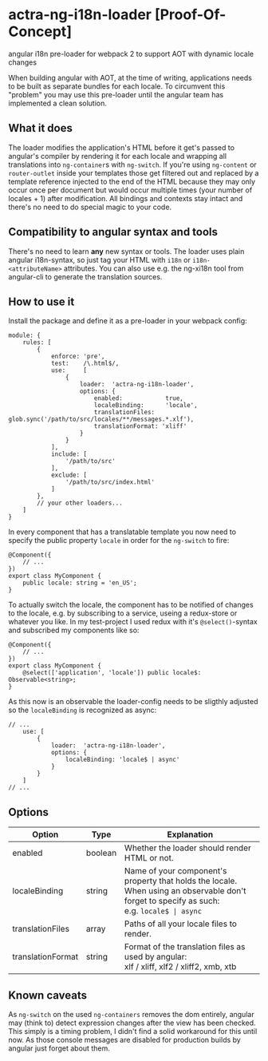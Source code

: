 # actra-ng-i18n-loader [Proof-Of-Concept]
angular i18n pre-loader for webpack 2 to support AOT with dynamic locale changes

When building angular with AOT, at the time of writing, applications needs to be built as separate bundles for each locale.
To circumvent this "problem" you may use this pre-loader until the angular team has implemented a clean solution.


## What it does
The loader modifies the application's HTML before it get's passed to angular's compiler by rendering it for each locale and wrapping all translations into `ng-container`s with `ng-switch`.
If you're using `ng-content` or `router-outlet` inside your templates those get filtered out and replaced by a template reference injected to the end of the HTML because they may only occur once per
document but would occur multiple times (your number of locales + 1) after modification.
All bindings and contexts stay intact and there's no need to do special magic to your code.


## Compatibility to angular syntax and tools
There's no need to learn **any** new syntax or tools.
The loader uses plain angular i18n-syntax, so just tag your HTML with `i18n` or `i18n-<attributeName>` attributes.
You can also use e.g. the ng-xi18n tool from angular-cli to generate the translation sources.


## How to use it
Install the package and define it as a pre-loader in your webpack config:
```
module: {
    rules: [
        {
            enforce: 'pre',
            test:    /\.html$/,
            use:     [
                {
                    loader:  'actra-ng-i18n-loader',
                    options: {
                        enabled:            true,
                        localeBinding:      'locale',
                        translationFiles:   glob.sync('/path/to/src/locales/**/messages.*.xlf'),
                        translationFormat: 'xliff'
                    }
                }
            ],
            include: [
                '/path/to/src'
            ],
            exclude: [
                '/path/to/src/index.html'
            ]
        },
        // your other loaders...
    ]
}
```

In every component that has a translatable template you now need to specify the public property `locale` in order for the `ng-switch` to fire:
```
@Component({
    // ...
})
export class MyComponent {
    public locale: string = 'en_US';
}
```

To actually switch the locale, the component has to be notified of changes to the locale, e.g. by subscribing to a service, useing a redux-store or whatever you like.
In my test-project I used redux with it's `@select()`-syntax and subscribed my components like so:
```
@Component({
    // ...
})
export class MyComponent {
    @select(['application', 'locale']) public locale$: Observable<string>;
}
```

As this now is an observable the loader-config needs to be sligthly adjusted so the `localeBinding` is recognized as async:
```
// ...
    use: [
        {
            loader:  'actra-ng-i18n-loader',
            options: {
                localeBinding: 'locale$ | async'
            }
        }
    ]
// ...
```


## Options
| Option            | Type    | Explanation |
|-------------------|---------|------------------------------------------------------------|
| enabled           | boolean | Whether the loader should render HTML or not.              |
| localeBinding     | string  | Name of your component's property that holds the locale.<br />When using an observable don't forget to specify as such:<br />e.g. `locale$ \| async` |
| translationFiles  | array   | Paths of all your locale files to render.                  |
| translationFormat | string  | Format of the translation files as used by angular:<br />xlf / xliff, xlf2 / xliff2, xmb, xtb |


## Known caveats
As `ng-switch` on the used `ng-containers` removes the dom entirely, angular may (think to) detect expression changes after the view has been checked.
This simply is a timing problem, I didn't find a solid workaround for this until now.
As those console messages are disabled for production builds by angular just forget about them.
